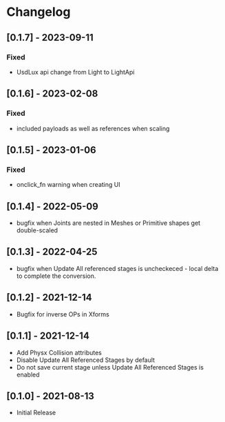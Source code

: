 # Changelog

## [0.1.7] - 2023-09-11
### Fixed
- UsdLux api change from Light to LightApi

## [0.1.6] - 2023-02-08
### Fixed
- included payloads as well as references when scaling

## [0.1.5] - 2023-01-06
### Fixed
- onclick_fn warning when creating UI

## [0.1.4] - 2022-05-09

- bugfix when Joints are nested in Meshes or Primitive shapes get double-scaled

## [0.1.3] - 2022-04-25

- bugfix when Update All referenced stages is uncheckeced - local delta to complete the conversion. 

## [0.1.2] - 2021-12-14

- Bugfix for inverse OPs in Xforms

## [0.1.1] - 2021-12-14

- Add Physx Collision attributes
- Disable Update All Referenced Stages by default
- Do not save current stage unless Update All Referenced Stages is enabled

## [0.1.0] - 2021-08-13

- Initial Release